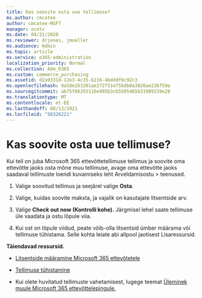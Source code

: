 ```yaml
---
title: Kas soovite osta uue tellimuse?
ms.author: cmcatee
author: cmcatee-MSFT
manager: scotv
ms.date: 04/21/2020
ms.reviewer: drjones, jmueller
ms.audience: Admin
ms.topic: article
ms.service: o365-administration
localization_priority: Normal
ms.collection: Adm_O365
ms.custom: commerce_purchasing
ms.assetid: d2a9331d-12e3-4c35-b216-4bdddf6c92c3
ms.openlocfilehash: 9a58e263201ae272f51e75bdb0a3826ae236f59e
ms.sourcegitcommit: ab75f66355116e995b3cb5505465b31989339e28
ms.translationtype: MT
ms.contentlocale: et-EE
ms.lasthandoff: 08/13/2021
ms.locfileid: "58326221"
---
```

# <a name="looking-to-buy-a-new-subscription"></a>Kas soovite osta uue tellimuse?

Kui teil on juba Microsoft 365 ettevõttetellimuse tellimus ja soovite oma ettevõtte jaoks osta  mõne muu tellimuse, avage oma ettevõtte jaoks saadaval tellimuste loendi kuvamiseks leht Arveldamisostu \> [](https://go.microsoft.com/fwlink/p/?linkid=868433) teenused.
 
1. Valige soovitud tellimus ja seejärel valige **Osta**.

2. Valige, kuidas soovite maksta, ja vajalik on kasutajate litsentside arv.

3. Valige **Check out now (Kontrolli kohe).** Järgmisel lehel saate tellimuse üle vaadata ja ostu lõpule viia.

4. Kui ost on lõpule viidud, peate võib-olla litsentsid ümber määrama või tellimuse tühistama. Selle kohta leiate abi allpool jaotisest Lisaressursid.

 **Täiendavad ressursid.**
  
- [Litsentside määramine Microsoft 365 ettevõtetele](https://docs.microsoft.com/microsoft-365/admin/add-users/add-users)
    
- [Tellimuse tühistamine](https://docs.microsoft.com/microsoft-365/commerce/subscriptions/cancel-your-subscription)
    
- Kui olete huvitatud tellimuste vahetamisest, lugege teemat [Üleminek muule Microsoft 365 ettevõttelepingule.](https://docs.microsoft.com/microsoft-365/commerce/subscriptions/switch-to-a-different-plan)